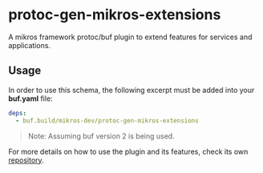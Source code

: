 # protoc-gen-mikros-extensions

A mikros framework protoc/buf plugin to extend features for services and
applications.

## Usage

In order to use this schema, the following excerpt must be added into your
**buf.yaml** file:

```yaml
deps:
  - buf.build/mikros-dev/protoc-gen-mikros-extensions
```

> Note: Assuming buf version 2 is being used.

For more details on how to use the plugin and its features, check its own
[repository](https://github.com/mikros-dev/protoc-gen-mikros-extensions).
